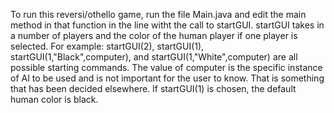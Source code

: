 To run this reversi/othello game, run the file Main.java and edit the main method in that function in the line witht the call to startGUI. startGUI takes in a number of players and the color of the human player if one player is selected. For example: startGUI(2), startGUI(1), startGUI(1,"Black",computer), and startGUI(1,"White",computer) are all possible starting commands. The value of computer is the specific instance of AI to be used and is not important for the user to know. That is something that has been decided elsewhere. If startGUI(1) is chosen, the default human color is black.
